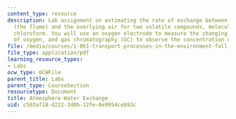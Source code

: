 ```yaml
---
content_type: resource
description: Lab assignment on estimating the rate of exchange between a water body
  (the flume) and the overlying air for two volatile compounds, molecular oxygen and
  chloroform. You will use an oxygen electrode to measure the changing concentration
  of oxygen, and gas chromatography (GC) to observe the concentration of chloroform.
file: /media/courses/1-061-transport-processes-in-the-environment-fall-2008/c503af18d2223d0b12fe6e9954ceb93c_lab10gasexchange.pdf
file_type: application/pdf
learning_resource_types:
- Labs
ocw_type: OCWFile
parent_title: Labs
parent_type: CourseSection
resourcetype: Document
title: Atmosphere-Water Exchange
uid: c503af18-d222-3d0b-12fe-6e9954ceb93c
---
```

